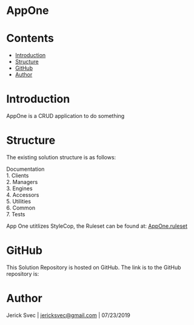 # AppOne

# Contents
  - [Introduction](#introduction)
  - [Structure](#structure)
  - [GitHub](#github)
  - [Author](#author)

# Introduction
AppOne is a CRUD application to do something

# Structure
The existing solution structure is as follows:

Documentation  
1\. Clients  
2\. Managers  
3\. Engines  
4\. Accessors  
5\. Utilities  
6\. Common  
7\. Tests  

App One utitlizes StyleCop, the Ruleset can be found at:
[AppOne.ruleset](/AppOne.ruleset)

# GitHub
This Solution Repository is hosted on GitHub.
The link is to the GitHub repository is: 

# Author
Jerick Svec | jericksvec@gmail.com | 07/23/2019

